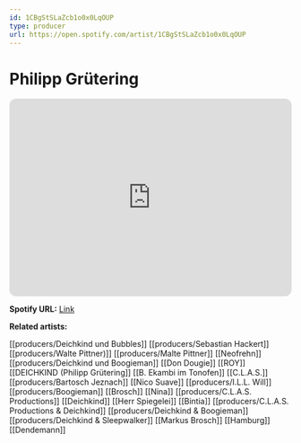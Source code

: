 ```yaml
---
id: 1CBgStSLaZcb1o0x0LqOUP
type: producer
url: https://open.spotify.com/artist/1CBgStSLaZcb1o0x0LqOUP
---
```

# Philipp Grütering

<iframe style="border-radius:12px" src="https://open.spotify.com/embed/artist/1CBgStSLaZcb1o0x0LqOUP" width="100%" height="352" frameBorder="0" allowfullscreen="" allow="autoplay; clipboard-write; encrypted-media; fullscreen; picture-in-picture" loading="lazy"></iframe>

**Spotify URL:** [Link](https://open.spotify.com/artist/1CBgStSLaZcb1o0x0LqOUP)

**Related artists:**

[[producers/Deichkind und Bubbles]]
[[producers/Sebastian Hackert]]
[[producers/Walte Pittner)]]
[[producers/Malte Pittner]]
[[Neofrehn]]
[[producers/Deichkind und Boogieman]]
[[Don Dougie]]
[[ROY]]
[[DEICHKIND (Philipp Grütering]]
[[B. Ekambi im Tonofen]]
[[C.L.A.S.]]
[[producers/Bartosch Jeznach]]
[[Nico Suave]]
[[producers/I.L.L. Will]]
[[producers/Boogieman]]
[[Brosch]]
[[Nina]]
[[producers/C.L.A.S. Productions]]
[[Deichkind]]
[[Herr Spiegelei]]
[[Bintia]]
[[producers/C.L.A.S. Productions & Deichkind]]
[[producers/Deichkind & Boogieman]]
[[producers/Deichkind & Sleepwalker]]
[[Markus Brosch]]
[[Hamburg]]
[[Dendemann]]
